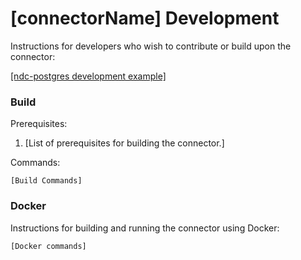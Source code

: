 # [connectorName] Development

Instructions for developers who wish to contribute or build upon the connector:

[[ndc-postgres development example]](https://github.com/hasura/ndc-postgres/blob/main/docs/development.md)

### Build

Prerequisites:

1. [List of prerequisites for building the connector.]

Commands:

`[Build Commands]`

### Docker

Instructions for building and running the connector using Docker:

`[Docker commands]`